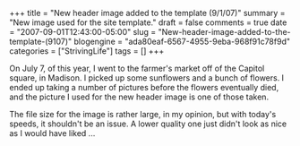 +++
title = "New header image added to the template (9/1/07)"
summary = "New image used for the site template."
draft = false
comments = true
date = "2007-09-01T12:43:00-05:00"
slug = "New-header-image-added-to-the-template-(9107)"
blogengine = "ada80eaf-6567-4955-9eba-968f91c78f9d"
categories = ["StrivingLife"]
tags = []
+++

<p>
On July 7, of this year, I went to the farmer&#39;s market off of the Capitol square, in Madison. I picked up some sunflowers and a bunch of flowers. I ended up taking a number of pictures before the flowers eventually died, and the picture I used for the new header image is one of those taken.
</p>
<p>
The file size for the image is rather large, in my opinion, but with today&#39;s speeds, it shouldn&#39;t be an issue. A lower quality one just didn&#39;t look as nice as I would have liked ...&nbsp;
</p>

